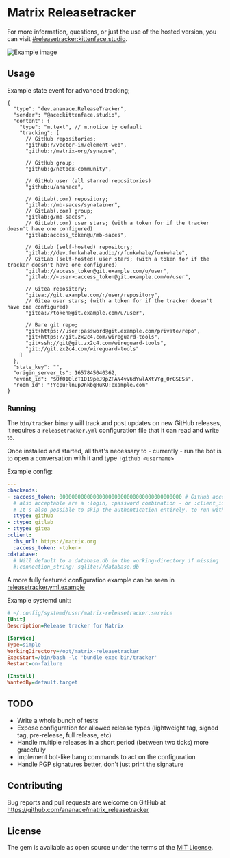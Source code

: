# Matrix Releasetracker

For more information, questions, or just the use of the hosted version, you can visit [#releasetracker:kittenface.studio](https://matrix.to/#/#releasetracker:kittenface.studio).

![Example image](https://i.imgur.com/iAP1rMs.png)

## Usage

Example state event for advanced tracking;

```jsonc
{
  "type": "dev.ananace.ReleaseTracker",
  "sender": "@ace:kittenface.studio",
  "content": {
    "type": "m.text", // m.notice by default
    "tracking": [
      // GitHub repositories;
      "github:r/vector-im/element-web",
      "github:r/matrix-org/synapse",

      // GitHub group;
      "github:g/netbox-community",

      // GitHub user (all starred repositories)
      "github:u/ananace",

      // GitLab(.com) repository;
      "gitlab:r/mb-saces/synatainer",
      // GitLab(.com) group;
      "gitlab:g/mb-saces",
      // GitLab(.com) user stars; (with a token for if the tracker doesn't have one configured)
      "gitlab:access_token@u/mb-saces",

      // GitLab (self-hosted) repository;
      "gitlab://dev.funkwhale.audio/r/funkwhale/funkwhale",
      // GitLab (self-hosted) user stars; (with a token for if the tracker doesn't have one configured)
      "gitlab://access_token@git.example.com/u/user",
      "gitlab://<user>:access_token@git.example.com/u/user",

      // Gitea repository;
      "gitea://git.example.com/r/user/repository",
      // Gitea user stars; (with a token for if the tracker doesn't have one configured)
      "gitea://token@git.example.com/u/user",

      // Bare git repo;
      "git+https://user:password@git.example.com/private/repo",
      "git+https://git.zx2c4.com/wireguard-tools",
      "git+ssh://git@git.zx2c4.com/wireguard-tools",
      "git://git.zx2c4.com/wireguard-tools"
    ]
  },
  "state_key": "",
  "origin_server_ts": 1657845040362,
  "event_id": "$Of010lcT1D19peJ9pZFAN4vV6dYwlAXtVYg_0rGSESs",
  "room_id": "!YcpuFlnupDnkbqHuKU:example.com"
}
```

### Running

The `bin/tracker` binary will track and post updates on new GitHub releases, it requires a `releasetracker.yml` configuration file that it can read and write to.

Once installed and started, all that's necessary to - currently - run the bot is to open a conversation with it and type `!github <username>`

Example config:

```yaml
---
:backends:
- :access_token: 0000000000000000000000000000000000000000 # GitHub access token - needs the public_repo scope
  # also acceptable are a :login, :password combination - or :client_id, :client_secret for OAuth without GraphQL support
  # It's also possible to skip the authentication entirely, to run with heavily reduced limits
  :type: github
- :type: gitlab
- :type: gitea
:client:
  :hs_url: https://matrix.org
  :access_token: <token>
:database:
  # Will default to a database.db in the working-directory if missing
  #:connection_string: sqlite://database.db
```

A more fully featured configuration example can be seen in [releasetracker.yml.example](releasetracker.yml.example)

Example systemd unit:

```ini
# ~/.config/systemd/user/matrix-releasetracker.service
[Unit]
Description=Release tracker for Matrix

[Service]
Type=simple
WorkingDirectory=/opt/matrix-releasetracker
ExecStart=/bin/bash -lc 'bundle exec bin/tracker'
Restart=on-failure

[Install]
WantedBy=default.target
```

## TODO

- Write a whole bunch of tests
- Expose configuration for allowed release types (lightweight tag, signed tag, pre-release, full release, etc)
- Handle multiple releases in a short period (between two ticks) more gracefully
- Implement bot-like bang commands to act on the configuration
- Handle PGP signatures better, don't just print the signature

## Contributing

Bug reports and pull requests are welcome on GitHub at https://github.com/ananace/matrix_releasetracker

## License

The gem is available as open source under the terms of the [MIT License](https://opensource.org/licenses/MIT).
